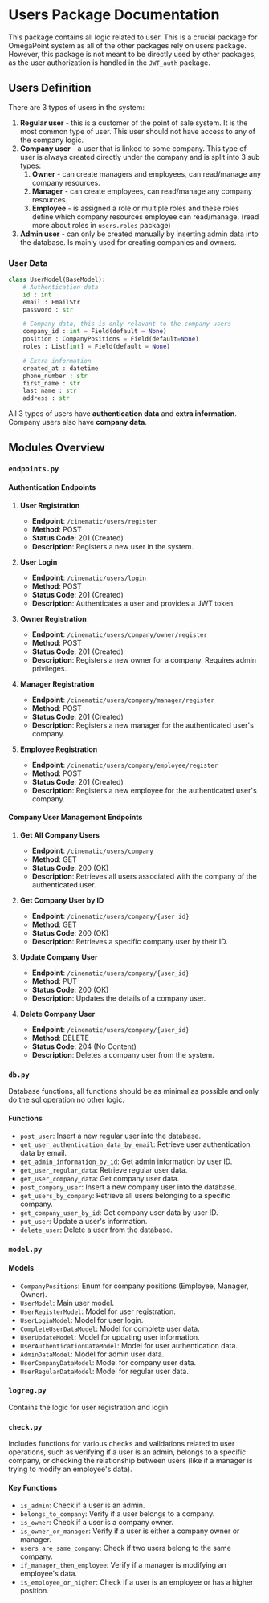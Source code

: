 # Users Package Documentation
This package contains all logic related to user. This is a crucial package for OmegaPoint system as all of the other packages rely on users package. However, this package is not meant to be directly used by other packages, as the user authorization is handled in the `JWT_auth` package.

## Users Definition
There are 3 types of users in the system:
1. **Regular user** - this is a customer of the point of sale system. It is the most common type of user. This user should not have access to any of the company logic.
2. **Company user** - a user that is linked to some company. This type of user is always created directly under the company and is split into 3 sub types:
    1. **Owner** - can create managers and employees, can read/manage any company resources.
    2. **Manager** - can create employees, can read/manage any company resources.
    3. **Employee** - is assigned a role or multiple roles and these roles define which company resources employee can read/manage. (read more about roles in `users.roles` package)
3. **Admin user** - can only be created manually by inserting admin data into the database. Is mainly used for creating companies and owners.

### User Data
```python
class UserModel(BaseModel):
    # Authentication data
    id : int
    email : EmailStr
    password : str

    # Company data, this is only relavant to the company users
    company_id : int = Field(default = None)
    position : CompanyPositions = Field(default=None)
    roles : List[int] = Field(default = None)

    # Extra information
    created_at : datetime
    phone_number : str
    first_name : str
    last_name : str
    address : str
```
All 3 types of users have **authentication data** and **extra information**. Company users also have **company data**.


## Modules Overview

### `endpoints.py`

#### Authentication Endpoints

1. **User Registration**
   - **Endpoint**: `/cinematic/users/register`
   - **Method**: POST
   - **Status Code**: 201 (Created)
   - **Description**: Registers a new user in the system.

2. **User Login**
   - **Endpoint**: `/cinematic/users/login`
   - **Method**: POST
   - **Status Code**: 201 (Created)
   - **Description**: Authenticates a user and provides a JWT token.

3. **Owner Registration**
   - **Endpoint**: `/cinematic/users/company/owner/register`
   - **Method**: POST
   - **Status Code**: 201 (Created)
   - **Description**: Registers a new owner for a company. Requires admin privileges.

4. **Manager Registration**
   - **Endpoint**: `/cinematic/users/company/manager/register`
   - **Method**: POST
   - **Status Code**: 201 (Created)
   - **Description**: Registers a new manager for the authenticated user's company.

5. **Employee Registration**
   - **Endpoint**: `/cinematic/users/company/employee/register`
   - **Method**: POST
   - **Status Code**: 201 (Created)
   - **Description**: Registers a new employee for the authenticated user's company.

#### Company User Management Endpoints

1. **Get All Company Users**
   - **Endpoint**: `/cinematic/users/company`
   - **Method**: GET
   - **Status Code**: 200 (OK)
   - **Description**: Retrieves all users associated with the company of the authenticated user.

2. **Get Company User by ID**
   - **Endpoint**: `/cinematic/users/company/{user_id}`
   - **Method**: GET
   - **Status Code**: 200 (OK)
   - **Description**: Retrieves a specific company user by their ID.

3. **Update Company User**
   - **Endpoint**: `/cinematic/users/company/{user_id}`
   - **Method**: PUT
   - **Status Code**: 200 (OK)
   - **Description**: Updates the details of a company user.

4. **Delete Company User**
   - **Endpoint**: `/cinematic/users/company/{user_id}`
   - **Method**: DELETE
   - **Status Code**: 204 (No Content)
   - **Description**: Deletes a company user from the system.


### `db.py`
Database functions, all functions should be as minimal as possible and only do the sql operation no other logic.

#### Functions
- `post_user`: Insert a new regular user into the database.
- `get_user_authentication_data_by_email`: Retrieve user authentication data by email.
- `get_admin_information_by_id`: Get admin information by user ID.
- `get_user_regular_data`: Retrieve regular user data.
- `get_user_company_data`: Get company user data.
- `post_company_user`: Insert a new company user into the database.
- `get_users_by_company`: Retrieve all users belonging to a specific company.
- `get_company_user_by_id`: Get company user data by user ID.
- `put_user`: Update a user's information.
- `delete_user`: Delete a user from the database.


### `model.py`

#### Models
- `CompanyPositions`: Enum for company positions (Employee, Manager, Owner).
- `UserModel`: Main user model.
- `UserRegisterModel`: Model for user registration.
- `UserLoginModel`: Model for user login.
- `CompleteUserDataModel`: Model for complete user data.
- `UserUpdateModel`: Model for updating user information.
- `UserAuthenticationDataModel`: Model for user authentication data.
- `AdminDataModel`: Model for admin user data.
- `UserCompanyDataModel`: Model for company user data.
- `UserRegularDataModel`: Model for regular user data.


### `logreg.py`
Contains the logic for user registration and login.


### `check.py`
Includes functions for various checks and validations related to user operations, such as verifying if a user is an admin, belongs to a specific company, or checking the relationship between users (like if a manager is trying to modify an employee's data).

#### Key Functions

- `is_admin`: Check if a user is an admin.
- `belongs_to_company`: Verify if a user belongs to a company.
- `is_owner`: Check if a user is a company owner.
- `is_owner_or_manager`: Verify if a user is either a company owner or manager.
- `users_are_same_company`: Check if two users belong to the same company.
- `if_manager_then_employee`: Verify if a manager is modifying an employee's data.
- `is_employee_or_higher`: Check if a user is an employee or has a higher position.

